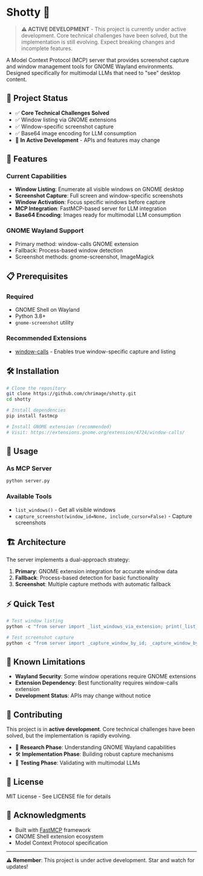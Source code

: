 # Shotty 📸

> **⚠️ ACTIVE DEVELOPMENT** - This project is currently under active development. Core technical challenges have been solved, but the implementation is still evolving. Expect breaking changes and incomplete features.

A Model Context Protocol (MCP) server that provides screenshot capture and window management tools for GNOME Wayland environments. Designed specifically for multimodal LLMs that need to "see" desktop content.

## 🎯 Project Status

- ✅ **Core Technical Challenges Solved**
- ✅ Window listing via GNOME extensions
- ✅ Window-specific screenshot capture
- ✅ Base64 image encoding for LLM consumption
- 🚧 **In Active Development** - APIs and features may change

## 🚀 Features

### Current Capabilities
- **Window Listing**: Enumerate all visible windows on GNOME desktop
- **Screenshot Capture**: Full screen and window-specific screenshots
- **Window Activation**: Focus specific windows before capture
- **MCP Integration**: FastMCP-based server for LLM integration
- **Base64 Encoding**: Images ready for multimodal LLM consumption

### GNOME Wayland Support
- Primary method: window-calls GNOME extension
- Fallback: Process-based window detection
- Screenshot methods: gnome-screenshot, ImageMagick

## 📋 Prerequisites

### Required
- GNOME Shell on Wayland
- Python 3.8+
- `gnome-screenshot` utility

### Recommended Extensions
- [window-calls](https://extensions.gnome.org/extension/4724/window-calls/) - Enables true window-specific capture and listing

## 🛠️ Installation

```bash
# Clone the repository
git clone https://github.com/chrimage/shotty.git
cd shotty

# Install dependencies
pip install fastmcp

# Install GNOME extension (recommended)
# Visit: https://extensions.gnome.org/extension/4724/window-calls/
```

## 🔧 Usage

### As MCP Server
```bash
python server.py
```

### Available Tools
- `list_windows()` - Get all visible windows
- `capture_screenshot(window_id=None, include_cursor=False)` - Capture screenshots

## 🏗️ Architecture

The server implements a dual-approach strategy:

1. **Primary**: GNOME extension integration for accurate window data
2. **Fallback**: Process-based detection for basic functionality
3. **Screenshot**: Multiple capture methods with automatic fallback

## ⚡ Quick Test

```python
# Test window listing
python -c "from server import _list_windows_via_extension; print(_list_windows_via_extension())"

# Test screenshot capture
python -c "from server import _capture_window_by_id; _capture_window_by_id('WINDOW_ID')"
```

## 🐛 Known Limitations

- **Wayland Security**: Some window operations require GNOME extensions
- **Extension Dependency**: Best functionality requires window-calls extension
- **Development Status**: APIs may change without notice

## 🤝 Contributing

This project is in **active development**. Core technical challenges have been solved, but the implementation is rapidly evolving.

- 🔬 **Research Phase**: Understanding GNOME Wayland capabilities
- 🛠️ **Implementation Phase**: Building robust capture mechanisms  
- 🧪 **Testing Phase**: Validating with multimodal LLMs

## 📄 License

MIT License - See LICENSE file for details

## 🙏 Acknowledgments

- Built with [FastMCP](https://gofastmcp.com) framework
- GNOME Shell extension ecosystem
- Model Context Protocol specification

---

**⚠️ Remember**: This project is under active development. Star and watch for updates!